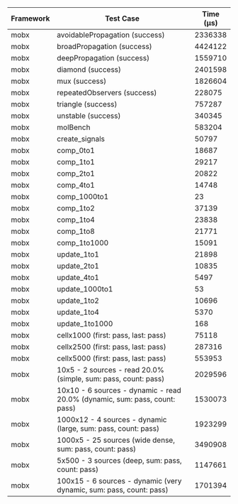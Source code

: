 | Framework | Test Case | Time (μs) |
| --- | --- | --- |
| mobx | avoidablePropagation (success) | 2336338 |
| mobx | broadPropagation (success) | 4424122 |
| mobx | deepPropagation (success) | 1559710 |
| mobx | diamond (success) | 2401598 |
| mobx | mux (success) | 1826604 |
| mobx | repeatedObservers (success) | 228075 |
| mobx | triangle (success) | 757287 |
| mobx | unstable (success) | 340345 |
| mobx | molBench | 583204 |
| mobx | create_signals | 50797 |
| mobx | comp_0to1 | 18687 |
| mobx | comp_1to1 | 29217 |
| mobx | comp_2to1 | 20822 |
| mobx | comp_4to1 | 14748 |
| mobx | comp_1000to1 | 23 |
| mobx | comp_1to2 | 37139 |
| mobx | comp_1to4 | 23838 |
| mobx | comp_1to8 | 21771 |
| mobx | comp_1to1000 | 15091 |
| mobx | update_1to1 | 21898 |
| mobx | update_2to1 | 10835 |
| mobx | update_4to1 | 5497 |
| mobx | update_1000to1 | 53 |
| mobx | update_1to2 | 10696 |
| mobx | update_1to4 | 5370 |
| mobx | update_1to1000 | 168 |
| mobx | cellx1000 (first: pass, last: pass) | 75118 |
| mobx | cellx2500 (first: pass, last: pass) | 287316 |
| mobx | cellx5000 (first: pass, last: pass) | 553953 |
| mobx | 10x5 - 2 sources - read 20.0% (simple, sum: pass, count: pass) | 2029596 |
| mobx | 10x10 - 6 sources - dynamic - read 20.0% (dynamic, sum: pass, count: pass) | 1530073 |
| mobx | 1000x12 - 4 sources - dynamic (large, sum: pass, count: pass) | 1923299 |
| mobx | 1000x5 - 25 sources (wide dense, sum: pass, count: pass) | 3490908 |
| mobx | 5x500 - 3 sources (deep, sum: pass, count: pass) | 1147661 |
| mobx | 100x15 - 6 sources - dynamic (very dynamic, sum: pass, count: pass) | 1701394 |
